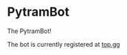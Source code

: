 # PytramBot
The PytramBot!


The bot is currently registered at [top.gg](https://top.gg/ "The DiscordBot list 4 You!")
